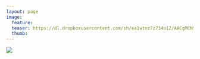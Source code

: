 ```yaml
---
layout: page
image:
  feature:
  teaser: https://dl.dropboxusercontent.com/sh/ea1wtnz7z734o12/AACgMCNtfp8UHZV8Y9hkcxaTa/luontokuvat/talvi/DSC22739-245px.jpg
  thumb:
---
```


[![](https://dl.dropboxusercontent.com/sh/ea1wtnz7z734o12/AAA6kK2zAiPigqYD8vmL-DSka/luontokuvat/talvi/DSC22739-800px.jpg)](https://dl.dropboxusercontent.com/sh/ea1wtnz7z734o12/AAD_OONC60BupGLAb8DxArmXa/luontokuvat/talvi/DSC22739.jpg)

